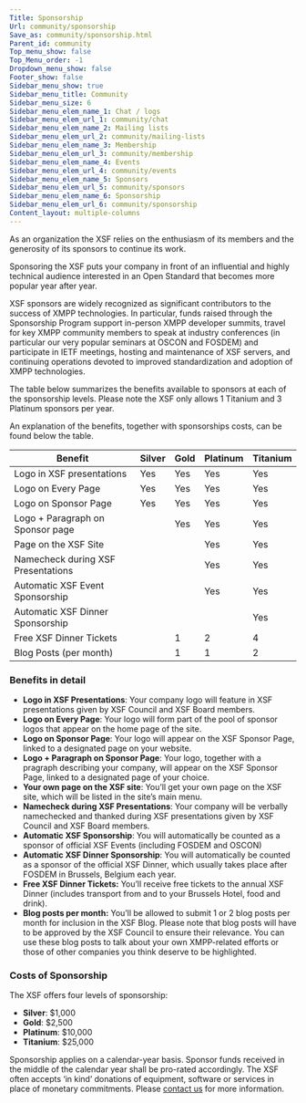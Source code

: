 ```yaml
---
Title: Sponsorship
Url: community/sponsorship
Save_as: community/sponsorship.html
Parent_id: community
Top_menu_show: false
Top_Menu_order: -1
Dropdown_menu_show: false
Footer_show: false
Sidebar_menu_show: true
Sidebar_menu_title: Community
Sidebar_menu_size: 6
Sidebar_menu_elem_name_1: Chat / logs
Sidebar_menu_elem_url_1: community/chat
Sidebar_menu_elem_name_2: Mailing lists
Sidebar_menu_elem_url_2: community/mailing-lists
Sidebar_menu_elem_name_3: Membership
Sidebar_menu_elem_url_3: community/membership
Sidebar_menu_elem_name_4: Events
Sidebar_menu_elem_url_4: community/events
Sidebar_menu_elem_name_5: Sponsors
Sidebar_menu_elem_url_5: community/sponsors
Sidebar_menu_elem_name_6: Sponsorship
Sidebar_menu_elem_url_6: community/sponsorship
Content_layout: multiple-columns
---
```


As an organization the XSF relies on the enthusiasm of its members and the generosity of its sponsors to continue its work.

Sponsoring the XSF puts your company in front of an influential and highly technical audience interested in an Open Standard that becomes more popular year after year.

XSF sponsors are widely recognized as significant contributors to the success of XMPP technologies. In particular, funds raised through the Sponsorship Program support in-person XMPP developer summits, travel for key XMPP community members to speak at industry conferences (in particular our very popular seminars at OSCON and FOSDEM) and participate in IETF meetings, hosting and maintenance of XSF servers, and continuing operations devoted to improved standardization and adoption of XMPP technologies.

The table below summarizes the benefits available to sponsors at each of the sponsorship levels. Please note the XSF only allows 1 Titanium and 3 Platinum sponsors per year.

An explanation of the benefits, together with sponsorships costs, can be found below the table.

| Benefit                            | Silver | Gold | Platinum | Titanium |
|------------------------------------|--------|------|----------|----------|
| Logo in XSF presentations          | Yes    | Yes  | Yes      | Yes      |
| Logo on Every Page                 | Yes    | Yes  | Yes      | Yes      |
| Logo on Sponsor Page               | Yes    | Yes  | Yes      | Yes      |
| Logo + Paragraph on Sponsor page   |        | Yes  | Yes      | Yes      |
| Page on the XSF Site               |        |      | Yes      | Yes      |
| Namecheck during XSF Presentations |        |      | Yes      | Yes      |
| Automatic XSF Event Sponsorship    |        |      | Yes      | Yes      |
| Automatic XSF Dinner Sponsorship   |        |      |          | Yes      |
| Free XSF Dinner Tickets            |        | 1    | 2        | 4        |
| Blog Posts (per month)             |        | 1    | 1        | 2        |

### Benefits in detail

- __Logo in XSF Presentations__: Your company logo will feature in XSF presentations given by XSF Council and XSF Board members.
- __Logo on Every Page__: Your logo will form part of the pool of sponsor logos that appear on the home page of the site.
- __Logo on Sponsor Page__: Your logo will appear on the XSF Sponsor Page, linked to a designated page on your website.
- __Logo + Paragraph on Sponsor Page__: Your logo, together with a pragraph describing your company, will appear on the XSF Sponsor Page, linked to a designated page of your choice.
- __Your own page on the XSF site__: You’ll get your own page on the XSF site, which will be listed in the site’s main menu.
- __Namecheck during XSF Presentations__: Your company will be verbally namechecked and thanked during XSF presentations given by XSF Council and XSF Board members.
- __Automatic XSF Sponsorship__: You will automatically be counted as a sponsor of official XSF Events (including FOSDEM and OSCON)
- __Automatic XSF Dinner Sponsorship__: You will automatically be counted as a sponsor of the official XSF Dinner, which usually takes place after FOSDEM in Brussels, Belgium each year.
- __Free XSF Dinner Tickets:__ You’ll receive free tickets to the annual XSF Dinner (includes transport from and to your Brussels Hotel, food and drink).
- __Blog posts per month:__ You’ll be allowed to submit 1 or 2 blog posts per month for inclusion in the XSF Blog. Please note that blog posts will have to be approved by the XSF Council to ensure their relevance. You can use these blog posts to talk about your own XMPP-related efforts or those of other companies you think deserve to be highlighted.


### Costs of Sponsorship

The XSF offers four levels of sponsorship:

- __Silver__: $1,000
- __Gold__: $2,500
- __Platinum__: $10,000
- __Titanium__: $25,000

Sponsorship applies on a calendar-year basis. Sponsor funds received in the middle of the calendar year shall be pro-rated accordingly. The XSF often accepts ‘in kind’ donations of equipment, software or services in place of monetary commitments. Please [contact us](/contact) for more information.
